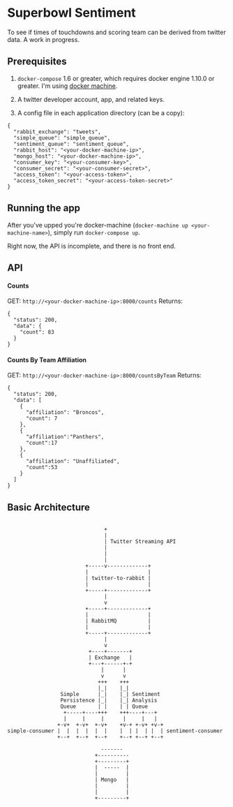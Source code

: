 # Superbowl Sentiment

To see if times of touchdowns and scoring team can be derived from twitter data. A work in progress.

## Prerequisites

1. `docker-compose` 1.6 or greater, which requires docker engine 1.10.0 or greater. I'm using
[docker machine](https://docs.docker.com/machine/install-machine/).

2. A twitter developer account, app, and related keys.

3. A config file in each application directory (can be a copy):
```
{
  "rabbit_exchange": "tweets",
  "simple_queue": "simple_queue",
  "sentiment_queue": "sentiment_queue",
  "rabbit_host": "<your-docker-machine-ip>",
  "mongo_host": "<your-docker-machine-ip>",
  "consumer_key": "<your-consumer-key>",
  "consumer_secret": "<your-consumer-secret>",
  "access_token": "<your-access-token>",
  "access_token_secret": "<your-access-token-secret>"
}
```

## Running the app

After you've upped you're docker-machine (`docker-machine up <your-machine-name>`), simply run
`docker-compose up`.

Right now, the API is incomplete, and there is no front end.

## API

#### Counts
GET: `http://<your-docker-machine-ip>:8000/counts`
Returns:
```
{
  "status": 200,
  "data": {
    "count": 83
  }
}
```

#### Counts By Team Affiliation
GET: `http://<your-docker-machine-ip>:8000/countsByTeam`
Returns:
```
{
  "status": 200,
  "data": [
    {
      "affiliation": "Broncos",
      "count": 7
    },
    {
      "affiliation":"Panthers",
      "count":17
    },
    {
      "affiliation": "Unaffiliated",
      "count":53
    }
  ]
}
```

## Basic Architecture

```

                               +
                               |
                               | Twitter Streaming API
                               |
                               |
                               |
                         +-----v-------------+
                         |                   |
                         | twitter-to-rabbit |
                         |                   |
                         +-----+-------------+
                               |
                               v
                         +-----+-------------+
                         |                   |
                         | RabbitMQ          |
                         |                   |
                         +-----+-------------+
                               |
                               v
                          +----+-------+
                          | Exchange   |
                          +---+------+-+
                              |      |
                              v      v
                             +++    +++
                             |_|    |_|
                 Simple      |_|    |_| Sentiment
                 Persistence |_|    |_| Analysis
                 Queue       | |    | | Queue
                  +-----+----+++    +++----+---+
                  |     |     |      |     |   |
                +-v+  +-v+  +-v+    +v-+ +-v+ +v-+
simple-consumer |  |  |  |  |  |    |  | |  | |  | sentiment-consumer
                +--+  +--+  +--+    +--+ +--+ +--+

                              -------
                            +----------
                            +---------+
                            |  -----  |
                            |         |
                            | Mongo   |
                            |         |
                            |         |
                            +---------+

```
